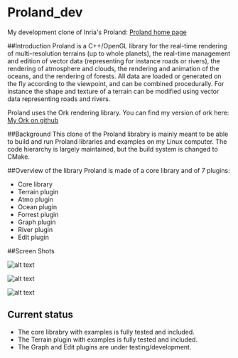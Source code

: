 # Proland_dev

My development clone of Inria's Proland:
[Proland home page](http://proland.imag.fr/)
   
##Introduction
Proland is a C++/OpenGL library for the real-time rendering of multi-resolution terrains (up to whole planets), the real-time management and edition of vector data (representing for instance roads or rivers), the rendering of atmosphere and clouds, the rendering and animation of the oceans, and the rendering of forests. All data are loaded or generated on the fly according to the viewpoint, and can be combined procedurally. For instance the shape and texture of a terrain can be modified using vector data representing roads and rivers.

Proland uses the Ork rendering library. You can find my version of ork here:
[My Ork on github](https://github.com/LarsFlaeten/ork)

##Background
This clone of the Proland librabry is mainly meant to be able to build and run Proland libraries and examples on my Linux computer. The code hierarchy is largely maintained, but the build system is changed to CMake.

##Overview of the library
Proland is made of a core library and of 7 plugins:
* Core library
* Terrain plugin
* Atmo plugin
* Ocean plugin
* Forrest plugin
* Graph plugin
* River plugin
* Edit plugin

##Screen Shots

![alt text](https://raw.githubusercontent.com/LarsFlaeten/Proland_dev/master/web/Procedural_landscape_test.png "Procedural landscape test")

![alt text](https://raw.githubusercontent.com/LarsFlaeten/Proland_dev/master/web/first_procedural_planet.png "First procedural planet")

![alt text](https://raw.githubusercontent.com/LarsFlaeten/Proland_dev/master/web/Blue_marble_test.png "First earth test (with low res texture)")

## Current status
* The core librabry with examples is fully tested and included.
* The Terrain plugin with examples is fully tested and included.
* The Graph and Edit plugins are under testing/development.

